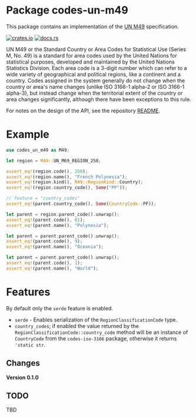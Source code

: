 # Package codes-un-m49

This package contains an implementation of the
[UN M49](https://unstats.un.org/unsd/methodology/m49/overview/) specification.

[![crates.io](https://img.shields.io/crates/v/codes-un-m49.svg)](https://crates.io/crates/codes-un-m49)
[![docs.rs](https://docs.rs/codes-un-m49/badge.svg)](https://docs.rs/codes-un-m49)

UN M49 or the Standard Country or Area Codes for Statistical Use (Series M,
No. 49) is a standard for area codes used by the United Nations for
statistical purposes, developed and maintained by the United Nations
Statistics Division. Each area code is a 3-digit number which can refer to a
wide variety of geographical and political regions, like a continent and a
country. Codes assigned in the system generally do not change when the country
or area's name changes (unlike ISO 3166-1 alpha-2 or ISO 3166-1 alpha-3), but
instead change when the territorial extent of the country or area changes
significantly, although there have been exceptions to this rule.

For notes on the design of the API, see the repository 
[README](https://github.com/johnstonskj/rust-codes/blob/main/README.md).

# Example

```rust
use codes_un_m49 as M49;

let region = M49::UN_M69_REGION_258;

assert_eq!(region.code(), 258);
assert_eq!(region.name(), "French Polynesia");
assert_eq!(region.kind(), M49::RegionKind::Country);
assert_eq!(region.country_code(), Some("PF"));

// feature = "country_codes"
assert_eq!(parent.country_code(), Some(CountryCode::PF));

let parent = region.parent_code().unwrap();
assert_eq!(parent.code(), 61);
assert_eq!(parent.name(), "Polynesia");

let parent = parent.parent_code().unwrap();
assert_eq!(parent.code(), 9);
assert_eq!(parent.name(), "Oceania");

let parent = parent.parent_code().unwrap();
assert_eq!(parent.code(), 1);
assert_eq!(parent.name(), "World");
```

# Features

By default only the `serde` feature is enabled.

* `serde` - Enables serialization of the `RegionClassificationCode` type.
* `country_codes`; if enabled the value returned by the `RegionClassificationCode::country_code`
  method will be an instance of `CountryCode` from the `codes-iso-3166`
  package, otherwise it returns `'static str`.

## Changes

**Version 0.1.0**

## TODO

TBD
